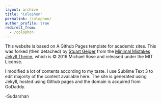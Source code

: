 ```yaml
---
layout: archive
title: "Colophon"
permalink: /colophon/
author_profile: true
redirect_from:
  - /colophon
---
```


This website is based on A Github Pages template for academic sites. This was forked (then detached) by [Stuart Geiger](https://github.com/staeiou) from the [Minimal Mistakes Jekyll Theme](https://mmistakes.github.io/minimal-mistakes/), which is © 2016 Michael Rose and released under the MIT License.

I modified a lot of contents according to my taste. I use Sublime Text 3 to edit majority of the content available here. The site is generated using Jekyll, hosted using Github pages and the domain is acquired from GoDaddy.

<!-- The world map is generated using [Mapchat](https://mapchart.net/).
 -->
-Sudarshan